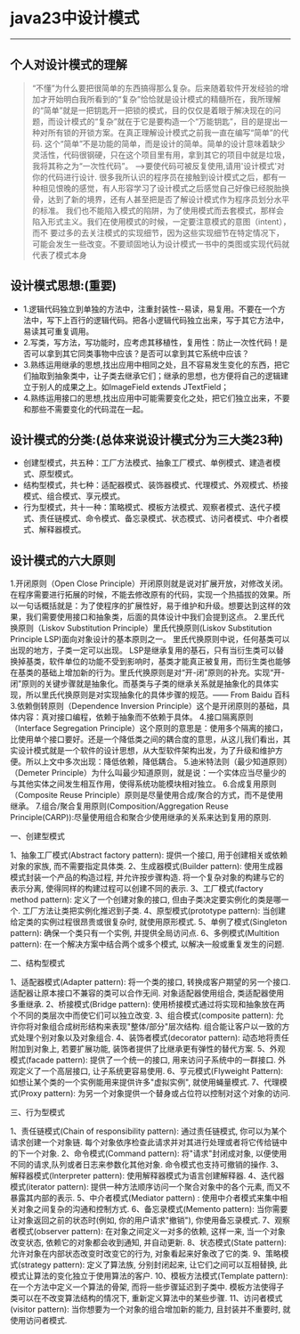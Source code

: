 # java23中设计模式
-------------------------
## 个人对设计模式的理解
> “不懂”为什么要把很简单的东西搞得那么复杂。后来随着软件开发经验的增加才开始明白我所看到的“复杂”恰恰就是设计模式的精髓所在，我所理解的“简单”就是一把钥匙开一把锁的模式，目的仅仅是着眼于解决现在的问题，而设计模式的“复杂”就在于它是要构造一个“万能钥匙”，目的是提出一种对所有锁的开锁方案。在真正理解设计模式之前我一直在编写“简单”的代码.
  这个“简单”不是功能的简单，而是设计的简单。简单的设计意味着缺少灵活性，代码很钢硬，只在这个项目里有用，拿到其它的项目中就是垃圾，我将其称之为“一次性代码”。
  -->要使代码可被反复使用,请用'设计模式'对你的代码进行设计.
  很多我所认识的程序员在接触到设计模式之后，都有一种相见恨晚的感觉，有人形容学习了设计模式之后感觉自己好像已经脱胎换骨，达到了新的境界，还有人甚至把是否了解设计模式作为程序员划分水平的标准。
  我们也不能陷入模式的陷阱，为了使用模式而去套模式，那样会陷入形式主义。我们在使用模式的时候，一定要注意模式的意图（intent），而不 要过多的去关注模式的实现细节，因为这些实现细节在特定情况下，可能会发生一些改变。不要顽固地认为设计模式一书中的类图或实现代码就代表了模式本身
  
## 设计模式思想:(重要)
  - 1.逻辑代码独立到单独的方法中，注重封装性--易读，易复用。不要在一个方法中，写下上百行的逻辑代码。把各小逻辑代码独立出来，写于其它方法中，易读其可重复调用。
  - 2.写类，写方法，写功能时，应考虑其移植性，复用性：防止一次性代码！是否可以拿到其它同类事物中应该？是否可以拿到其它系统中应该？
  - 3.熟练运用继承的思想,找出应用中相同之处，且不容易发生变化的东西，把它们抽取到抽象类中，让子类去继承它们；继承的思想，也方便将自己的逻辑建立于别人的成果之上。如ImageField extends JTextField；
  - 4.熟练运用接口的思想,找出应用中可能需要变化之处，把它们独立出来，不要和那些不需要变化的代码混在一起。
  
## 设计模式的分类:(总体来说设计模式分为三大类23种)
  - 创建型模式，共五种：工厂方法模式、抽象工厂模式、单例模式、建造者模式、原型模式。
  - 结构型模式，共七种：适配器模式、装饰器模式、代理模式、外观模式、桥接模式、组合模式、享元模式。
  - 行为型模式，共十一种：策略模式、模板方法模式、观察者模式、迭代子模式、责任链模式、命令模式、备忘录模式、状态模式、访问者模式、中介者模式、解释器模式。
  
## 设计模式的六大原则
1.开闭原则（Open Close Principle）开闭原则就是说对扩展开放，对修改关闭。在程序需要进行拓展的时候，不能去修改原有的代码，实现一个热插拔的效果。所以一句话概括就是：为了使程序的扩展性好，易于维护和升级。想要达到这样的效果，我们需要使用接口和抽象类，后面的具体设计中我们会提到这点。
2.里氏代换原则（Liskov Substitution Principle）里氏代换原则(Liskov Substitution Principle LSP)面向对象设计的基本原则之一。 里氏代换原则中说，任何基类可以出现的地方，子类一定可以出现。 LSP是继承复用的基石，只有当衍生类可以替换掉基类，软件单位的功能不受到影响时，基类才能真正被复用，而衍生类也能够在基类的基础上增加新的行为。里氏代换原则是对“开-闭”原则的补充。实现“开-闭”原则的关键步骤就是抽象化。而基类与子类的继承关系就是抽象化的具体实现，所以里氏代换原则是对实现抽象化的具体步骤的规范。—— From Baidu 百科
3.依赖倒转原则（Dependence Inversion Principle）这个是开闭原则的基础，具体内容：真对接口编程，依赖于抽象而不依赖于具体。
4.接口隔离原则（Interface Segregation Principle）这个原则的意思是：使用多个隔离的接口，比使用单个接口要好。还是一个降低类之间的耦合度的意思，从这儿我们看出，其实设计模式就是一个软件的设计思想，从大型软件架构出发，为了升级和维护方便。所以上文中多次出现：降低依赖，降低耦合。
5.迪米特法则（最少知道原则）（Demeter Principle）为什么叫最少知道原则，就是说：一个实体应当尽量少的与其他实体之间发生相互作用，使得系统功能模块相对独立。
6.合成复用原则（Composite Reuse Principle）原则是尽量使用合成/聚合的方式，而不是使用继承。
7.组合/聚合复用原则(Composition/Aggregation Reuse Principle(CARP)):尽量使用组合和聚合少使用继承的关系来达到复用的原则.


一、创建型模式

1、抽象工厂模式(Abstract factory pattern): 提供一个接口, 用于创建相关或依赖对象的家族, 而不需要指定具体类.
2、生成器模式(Builder pattern): 使用生成器模式封装一个产品的构造过程, 并允许按步骤构造. 将一个复杂对象的构建与它的表示分离, 使得同样的构建过程可以创建不同的表示.
3、工厂模式(factory method pattern): 定义了一个创建对象的接口, 但由子类决定要实例化的类是哪一个. 工厂方法让类把实例化推迟到子类.
4、原型模式(prototype pattern): 当创建给定类的实例过程很昂贵或很复杂时, 就使用原形模式.
5、单例了模式(Singleton pattern): 确保一个类只有一个实例, 并提供全局访问点.
6、多例模式(Multition pattern): 在一个解决方案中结合两个或多个模式, 以解决一般或重复发生的问题.

二、结构型模式

1、适配器模式(Adapter pattern): 将一个类的接口, 转换成客户期望的另一个接口. 适配器让原本接口不兼容的类可以合作无间. 对象适配器使用组合, 类适配器使用多重继承.
2、桥接模式(Bridge pattern): 使用桥接模式通过将实现和抽象放在两个不同的类层次中而使它们可以独立改变.
3、组合模式(composite pattern): 允许你将对象组合成树形结构来表现"整体/部分"层次结构. 组合能让客户以一致的方式处理个别对象以及对象组合.
4、装饰者模式(decorator pattern): 动态地将责任附加到对象上, 若要扩展功能, 装饰者提供了比继承更有弹性的替代方案.
5、外观模式(facade pattern): 提供了一个统一的接口, 用来访问子系统中的一群接口. 外观定义了一个高层接口, 让子系统更容易使用.
6、亨元模式(Flyweight Pattern): 如想让某个类的一个实例能用来提供许多"虚拟实例", 就使用蝇量模式.
7、代理模式(Proxy pattern): 为另一个对象提供一个替身或占位符以控制对这个对象的访问.

三、行为型模式

1、责任链模式(Chain of responsibility pattern): 通过责任链模式, 你可以为某个请求创建一个对象链. 每个对象依序检查此请求并对其进行处理或者将它传给链中的下一个对象.
2、命令模式(Command pattern): 将"请求"封闭成对象, 以便使用不同的请求,队列或者日志来参数化其他对象. 命令模式也支持可撤销的操作.
3、解释器模式(Interpreter pattern): 使用解释器模式为语言创建解释器.
4、迭代器模式(iterator pattern): 提供一种方法顺序访问一个聚合对象中的各个元素, 而又不暴露其内部的表示.
5、中介者模式(Mediator pattern) : 使用中介者模式来集中相关对象之间复杂的沟通和控制方式.
6、备忘录模式(Memento pattern): 当你需要让对象返回之前的状态时(例如, 你的用户请求"撤销"), 你使用备忘录模式.
7、观察者模式(observer pattern): 在对象之间定义一对多的依赖, 这样一来, 当一个对象改变状态, 依赖它的对象都会收到通知, 并自动更新.
8、状态模式(State pattern): 允许对象在内部状态改变时改变它的行为, 对象看起来好象改了它的类.
9、策略模式(strategy pattern): 定义了算法族, 分别封闭起来, 让它们之间可以互相替换, 此模式让算法的变化独立于使用算法的客户.
10、模板方法模式(Template pattern): 在一个方法中定义一个算法的骨架, 而将一些步骤延迟到子类中. 模板方法使得子类可以在不改变算法结构的情况下, 重新定义算法中的某些步骤.
11、访问者模式(visitor pattern): 当你想要为一个对象的组合增加新的能力, 且封装并不重要时, 就使用访问者模式.
